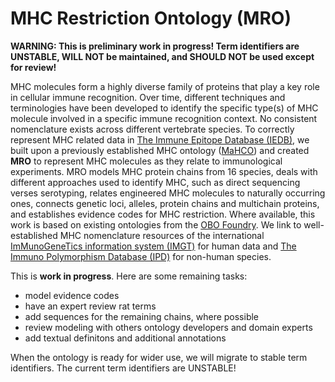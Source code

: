 # MHC Restriction Ontology (MRO)

<strong>WARNING: This is preliminary work in progress! Term identifiers are UNSTABLE, WILL NOT be maintained, and SHOULD NOT be used except for review!</strong>

MHC molecules form a highly diverse family of proteins that play a key role in cellular immune recognition. Over time, different techniques and terminologies have been developed to identify the specific type(s) of MHC molecule involved in a specific immune recognition context. No consistent nomenclature exists across different vertebrate species. To correctly represent MHC related data in [The Immune Epitope Database (IEDB)](http://www.iedb.org), we built upon a previously established MHC ontology ([MaHCO](http://www.bioinformatics.org/mahco/wiki/)) and created **MRO** to represent MHC molecules as they relate to immunological experiments. MRO models MHC protein chains from 16 species, deals with different approaches used to identify MHC, such as direct sequencing verses serotyping, relates engineered MHC molecules to naturally occurring ones, connects genetic loci, alleles, protein chains and multichain proteins, and establishes evidence codes for MHC restriction. Where available, this work is based on existing ontologies from the [OBO Foundry](http://obofoundry.org). We link to well-established MHC nomenclature resources of the international [ImMunoGeneTics information system (IMGT)](http://www.imgt.org) for human data and [The Immuno Polymorphism Database (IPD)](http://www.ebi.ac.uk/ipd) for non-human species.

This is **work in progress**. Here are some remaining tasks:

- model evidence codes
- have an expert review rat terms
- add sequences for the remaining chains, where possible
- review modeling with others ontology developers and domain experts
- add textual definitons and additional annotations

When the ontology is ready for wider use, we will migrate to stable term identifiers. The current term identifiers are UNSTABLE!

